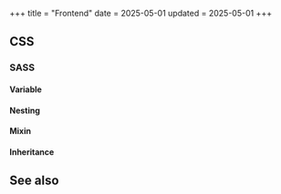 +++
title = "Frontend"
date = 2025-05-01
updated = 2025-05-01
+++

## CSS

### SASS

#### Variable

#### Nesting

#### Mixin

#### Inheritance

## See also
